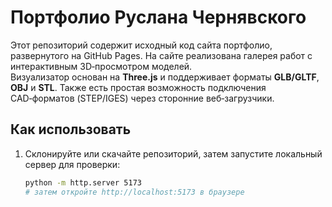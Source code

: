 # Портфолио Руслана Чернявского

Этот репозиторий содержит исходный код сайта портфолио, развернутого на GitHub Pages. На сайте реализована галерея работ с интерактивным 3D‑просмотром моделей.  
Визуализатор основан на **Three.js** и поддерживает форматы **GLB/GLTF**, **OBJ** и **STL**. Также есть простая возможность подключения CAD‑форматов (STEP/IGES) через сторонние веб‑загрузчики.

## Как использовать

1. Склонируйте или скачайте репозиторий, затем запустите локальный сервер для проверки:

   ```bash
   python -m http.server 5173
   # затем откройте http://localhost:5173 в браузере
